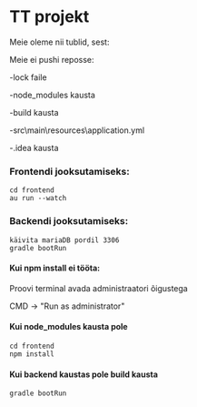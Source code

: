 # TT projekt

Meie oleme nii tublid, sest:

Meie ei pushi reposse:

-lock faile

-node_modules kausta

-build kausta

-src\main\resources\application.yml

-.idea kausta


### Frontendi jooksutamiseks:
    
    cd frontend
    au run --watch


### Backendi jooksutamiseks:
    
    käivita mariaDB pordil 3306
    gradle bootRun

#### Kui npm install ei tööta:

Proovi terminal avada administraatori õigustega

CMD -> "Run as administrator"
    


#### Kui node_modules kausta pole

    cd frontend
    npm install
    
#### Kui backend kaustas pole build kausta

    gradle bootRun
